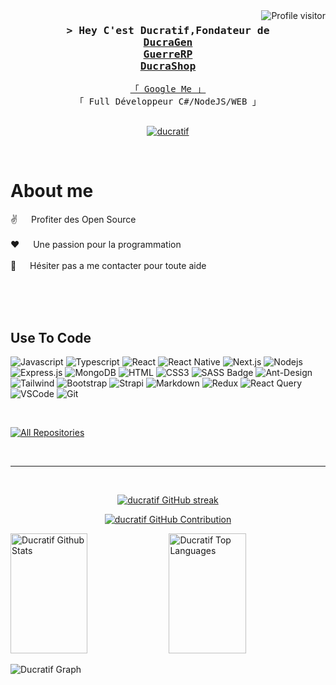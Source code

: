 

<a href="https://komarev.com/ghpvc/?username=ducratif">
  <img align="right" src="https://komarev.com/ghpvc/?username=ducratif&label=Visitors&color=0e75b6&style=flat" alt="Profile visitor" />
</a>

<!-- Intro  -->
<h3 align="center">
        <samp>&gt; Hey C'est Ducratif,Fondateur de 
                <br><b><a target="_blank" href="https://github.com/Ducratif/ducragen">DucraGen</a></b>
          <br><b><a target="_blank" href="https://discord.gg/BBcaqTcQuH">GuerreRP</a></b>
          <br><b><a target="_blank" href="https://discord.gg/kpD8pQBBWm">DucraShop</a></b>
        </samp>
</h3>


<p align="center"> 
  <samp>
    <a href="https://www.google.com/search?q=ducratif">「 Google Me 」</a>
    <br>
    「 Full Développeur C#/NodeJS/WEB</b> 」
    <br>
    <br>
  </samp>
</p>

<p align="center">
 <a href="https://ducratif.tebex.io/" target="blank">
  <img src="https://img.shields.io/badge/Website-DC143C?style=for-the-badge&logo=medium&logoColor=white" alt="ducratif" />
 </a>
</p>
<br />

<!-- About Section -->
 # About me
 
<p>
  
 ✌️ &emsp; Profiter des Open Source <br/><br/>
 ❤️ &emsp; Une passion pour la programmation<br/><br/>
 📧 &emsp; Hésiter pas a me contacter pour toute aide
</p>

<br/>
<br/>
<br/>

## Use To Code

![Javascript](https://img.shields.io/badge/Javascript-F0DB4F?style=for-the-badge&labelColor=black&logo=javascript&logoColor=F0DB4F)
![Typescript](https://img.shields.io/badge/Typescript-007acc?style=for-the-badge&labelColor=black&logo=typescript&logoColor=007acc)
![React](https://img.shields.io/badge/-React-61DBFB?style=for-the-badge&labelColor=black&logo=react&logoColor=61DBFB)
![React Native](https://img.shields.io/badge/React_Native-20232A?style=for-the-badge&logo=react&logoColor=61DAFB)
![Next.js](https://img.shields.io/badge/next.js-000000?style=for-the-badge&logo=nextdotjs&logoColor=white)
![Nodejs](https://img.shields.io/badge/Nodejs-3C873A?style=for-the-badge&labelColor=black&logo=node.js&logoColor=3C873A)
![Express.js](https://img.shields.io/badge/Express.js-000000?style=for-the-badge&logo=express&logoColor=white)
![MongoDB](https://img.shields.io/badge/MongoDB-4EA94B?style=for-the-badge&logo=mongodb&logoColor=white)
![HTML](https://img.shields.io/badge/HTML5-E34F26?style=for-the-badge&logo=html5&logoColor=white)
![CSS3](https://img.shields.io/badge/CSS3-1572B6?style=for-the-badge&logo=css3&logoColor=white)
![SASS Badge](https://img.shields.io/badge/Sass-CC6699?style=for-the-badge&logo=sass&logoColor=white)
![Ant-Design](https://img.shields.io/badge/AntDesign-0170FE?style=for-the-badge&logo=antdesign&logoColor=white)
![Tailwind](https://img.shields.io/badge/Tailwind_CSS-092749?style=for-the-badge&logo=tailwindcss&logoColor=06B6D4&labelColor=000000)
![Bootstrap](https://img.shields.io/badge/Bootstrap-563D7C?style=for-the-badge&logo=bootstrap&logoColor=white)
![Strapi](https://img.shields.io/badge/strapi-2E7EEA?style=for-the-badge&logo=strapi&logoColor=white)
![Markdown](https://img.shields.io/badge/Markdown-000000?style=for-the-badge&logo=markdown&logoColor=white)
![Redux](https://img.shields.io/badge/Redux-593D88?style=for-the-badge&logo=redux&logoColor=white)
![React Query](https://img.shields.io/badge/-React_Query-FF4154?style=for-the-badge&logo=react%20query&logoColor=white)
![VSCode](https://img.shields.io/badge/Visual_Studio-0078d7?style=for-the-badge&logo=visual%20studio&logoColor=white)
![Git](https://img.shields.io/badge/Git-F05032?style=for-the-badge&logo=git&logoColor=white)

<br/>


<p align="left">
  <a href="https://github.com/ducratif?tab=repositories" target="_blank"><img alt="All Repositories" title="All Repositories" src="https://img.shields.io/badge/-All%20Repos-2962FF?style=for-the-badge&logo=koding&logoColor=white"/></a>
</p>

<br/>
<hr/>
<br/>

<p align="center">
  <a href="https://github.com/Ducratif">
    <img src="https://github-readme-streak-stats.herokuapp.com/?user=ducratif&theme=radical&border=7F3FBF&background=0D1117" alt="ducratif GitHub streak"/>
  </a>
</p>

<p align="center">
  <a href="https://github.com/Ducratif">
    <img src="https://github-profile-summary-cards.vercel.app/api/cards/profile-details?username=ducratif&theme=radical" alt="ducratif GitHub Contribution"/>
  </a>
</p>

<a> 
    <a href="https://github.com/ducratif"><img alt="Ducratif Github Stats" src="https://denvercoder1-github-readme-stats.vercel.app/api?username=ducratif&show_icons=true&count_private=true&theme=react&border_color=7F3FBF&bg_color=0D1117&title_color=F85D7F&icon_color=F8D866" height="192px" width="49.5%"/></a>
  <a href="https://github.com/ducratif"><img alt="Ducratif Top Languages" src="https://denvercoder1-github-readme-stats.vercel.app/api/top-langs/?username=ducratif&langs_count=8&layout=compact&theme=react&border_color=7F3FBF&bg_color=0D1117&title_color=F85D7F&icon_color=F8D866" height="192px" width="49.5%"/></a>
  <br/>
</a>


![Ducratif Graph](https://github-readme-activity-graph.vercel.app/graph?username=ducratif&custom_title=Al%20Siam's%20GitHub%20Activity%20Graph&bg_color=0D1117&color=7F3FBF&line=7F3FBF&point=7F3FBF&area_color=FFFFFF&title_color=FFFFFF&area=true)
